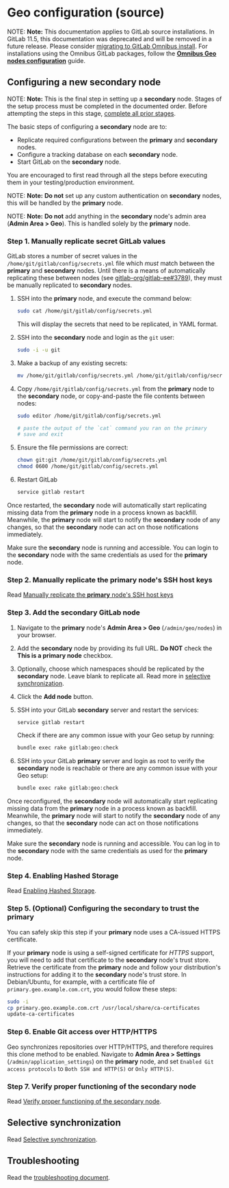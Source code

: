 # Geo configuration (source)

NOTE: **Note:**
This documentation applies to GitLab source installations. In GitLab 11.5, this documentation was deprecated and will be removed in a future release.
Please consider [migrating to GitLab Omnibus install](https://docs.gitlab.com/omnibus/update/convert_to_omnibus.html). For installations
using the Omnibus GitLab packages, follow the
[**Omnibus Geo nodes configuration**][configuration] guide.

## Configuring a new **secondary** node

NOTE: **Note:**
This is the final step in setting up a **secondary** node. Stages of the setup
process must be completed in the documented order. Before attempting the steps
in this stage, [complete all prior stages][setup-geo-source].

The basic steps of configuring a **secondary** node are to:

- Replicate required configurations between the **primary** and **secondary** nodes.
- Configure a tracking database on each **secondary** node.
- Start GitLab on the **secondary** node.

You are encouraged to first read through all the steps before executing them
in your testing/production environment.

NOTE: **Note:**
**Do not** set up any custom authentication on **secondary** nodes, this will be handled by the **primary** node.

NOTE: **Note:**
**Do not** add anything in the **secondary** node's admin area (**Admin Area > Geo**). This is handled solely by the **primary** node.

### Step 1. Manually replicate secret GitLab values

GitLab stores a number of secret values in the `/home/git/gitlab/config/secrets.yml`
file which *must* match between the **primary** and **secondary** nodes. Until there is
a means of automatically replicating these between nodes (see [gitlab-org/gitlab-ee#3789]), they must
be manually replicated to **secondary** nodes.

1. SSH into the **primary** node, and execute the command below:

    ```sh
    sudo cat /home/git/gitlab/config/secrets.yml
    ```

    This will display the secrets that need to be replicated, in YAML format.

1. SSH into the **secondary** node and login as the `git` user:

    ```sh
    sudo -i -u git
    ```

1. Make a backup of any existing secrets:

    ```sh
    mv /home/git/gitlab/config/secrets.yml /home/git/gitlab/config/secrets.yml.`date +%F`
    ```

1. Copy `/home/git/gitlab/config/secrets.yml` from the **primary** node to the **secondary** node, or
   copy-and-paste the file contents between nodes:

    ```sh
    sudo editor /home/git/gitlab/config/secrets.yml

    # paste the output of the `cat` command you ran on the primary
    # save and exit
    ```

1. Ensure the file permissions are correct:

    ```sh
    chown git:git /home/git/gitlab/config/secrets.yml
    chmod 0600 /home/git/gitlab/config/secrets.yml
    ```

1. Restart GitLab

    ```sh
    service gitlab restart
    ```

Once restarted, the **secondary** node will automatically start replicating missing data
from the **primary** node in a process known as backfill. Meanwhile, the **primary** node
will start to notify the **secondary** node of any changes, so that the **secondary** node can
act on those notifications immediately.

Make sure the **secondary** node is running and accessible. You can login to
the **secondary** node with the same credentials as used for the **primary** node.

### Step 2. Manually replicate the **primary** node's SSH host keys

Read [Manually replicate the **primary** node's SSH host keys][configuration-replicate-ssh]

### Step 3. Add the **secondary** GitLab node

1. Navigate to the **primary** node's **Admin Area > Geo**
   (`/admin/geo/nodes`) in your browser.
1. Add the **secondary** node by providing its full URL. **Do NOT** check the
   **This is a primary node** checkbox.
1. Optionally, choose which namespaces should be replicated by the
   **secondary** node. Leave blank to replicate all. Read more in
   [selective synchronization](#selective-synchronization).
1. Click the **Add node** button.
1. SSH into your GitLab **secondary** server and restart the services:

    ```sh
    service gitlab restart
    ```

    Check if there are any common issue with your Geo setup by running:

    ```sh
    bundle exec rake gitlab:geo:check
    ```

1. SSH into your GitLab **primary** server and login as root to verify the
   **secondary** node is reachable or there are any common issue with your Geo setup:

    ```sh
    bundle exec rake gitlab:geo:check
    ```

Once reconfigured, the **secondary** node will automatically start
replicating missing data from the **primary** node in a process known as backfill.
Meanwhile, the **primary** node will start to notify the **secondary** node of any changes, so
that the **secondary** node can act on those notifications immediately.

Make sure the **secondary** node is running and accessible.
You can log in to the **secondary** node with the same credentials as used for the **primary** node.

### Step 4. Enabling Hashed Storage

Read [Enabling Hashed Storage](configuration.md#step-4-enabling-hashed-storage).

### Step 5. (Optional) Configuring the secondary to trust the primary

You can safely skip this step if your **primary** node uses a CA-issued HTTPS certificate.

If your **primary** node is using a self-signed certificate for *HTTPS* support, you will
need to add that certificate to the **secondary** node's trust store. Retrieve the
certificate from the **primary** node and follow your distribution's instructions for
adding it to the **secondary** node's trust store. In Debian/Ubuntu, for example, with a
certificate file of `primary.geo.example.com.crt`, you would follow these steps:

```sh
sudo -i
cp primary.geo.example.com.crt /usr/local/share/ca-certificates
update-ca-certificates
```

### Step 6. Enable Git access over HTTP/HTTPS

Geo synchronizes repositories over HTTP/HTTPS, and therefore requires this clone
method to be enabled. Navigate to **Admin Area > Settings**
(`/admin/application_settings`) on the **primary** node, and set
`Enabled Git access protocols` to `Both SSH and HTTP(S)` or `Only HTTP(S)`.

### Step 7. Verify proper functioning of the secondary node

Read [Verify proper functioning of the secondary node][configuration-verify-node].

## Selective synchronization

Read [Selective synchronization][configuration-selective-replication].

## Troubleshooting

Read the [troubleshooting document][troubleshooting].

[setup-geo-source]: index.md#using-gitlab-installed-from-source
[gitlab-org/gitlab-ee#3789]: https://gitlab.com/gitlab-org/gitlab-ee/issues/3789
[configuration]: configuration.md
[configuration-replicate-ssh]: configuration.md#step-2-manually-replicate-primary-ssh-host-keys
[configuration-selective-replication]: configuration.md#selective-synchronization
[configuration-verify-node]: configuration.md#step-7-verify-proper-functioning-of-the-secondary-node
[troubleshooting]: troubleshooting.md
